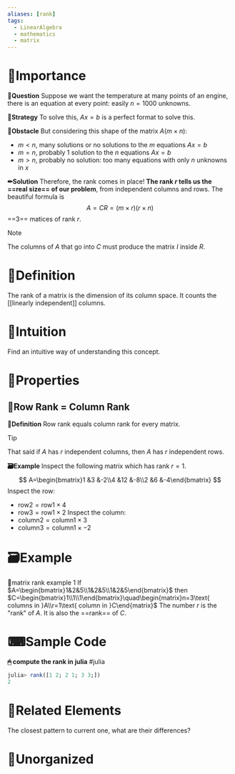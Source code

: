 ```yaml
---
aliases: [rank]
tags:
  - LinearAlgebra
  - mathematics
  - matrix
---
```

# 👑Importance
**💬Question**
Suppose we want the temperature at many points of an engine, there is an equation at every point: easily $n=1000$ unknowns.

**🏹Strategy**
To solve this, $Ax=b$ is a perfect format to solve this.

**🚧Obstacle**
But considering this shape of the matrix $A(m\times n)$:
- $m<n$, many solutions or no solutions to the $m$ equations $Ax=b$
- $m=n$, probably 1 solution to the $n$ equations $Ax=b$
- $m>n$, probably no solution: too many equations with only $n$ unknowns in $x$

**✏Solution**
Therefore, the rank comes in place! **The rank $r$ tells us the ==real size== of our problem**, from independent columns and rows. The beautiful formula is
$$
A=CR=(m\times r)(r\times n)
$$
==3== matices of rank $r$.
> [!note]
> The columns of $A$ that go into $C$ must produce the matrix $I$ inside $R$.



# 📝Definition
The rank of a matrix is the dimension of its column space. It counts the [[linearly independent]] columns.

# 🧠Intuition
Find an intuitive way of understanding this concept.

# 🌈Properties
## 🔴Row Rank = Column Rank
**📝Definition**
Row rank equals column rank for every matrix.
> [!tip]
> That said if $A$ has $r$ independent columns, then $A$ has $r$ independent rows.

**🗃Example**
Inspect the following matrix which has rank $r=1$.
$$
A=\begin{bmatrix}1 &3 &-2\\4 &12 &-8\\2 &6 &-4\end{bmatrix}
$$
Inspect the row:
- $\text{row2}=\text{row1}\times4$
- $\text{row3}=\text{row1}\times2$
Inspect the column:
- $\text{column2}=\text{column1}\times3$
- $\text{column3}=\text{column1}\times-2$



# 🗃Example
📂matrix rank example 1
If $A=\begin{bmatrix}1&2&5\\1&2&5\\1&2&5\end{bmatrix}$ then $C=\begin{bmatrix}1\\1\\1\end{bmatrix}\quad\begin{matrix}n=3\text{ columns in }A\\r=1\text{ column in }C\end{matrix}$
The number $r$ is the "rank" of $A$. It is also the ==rank== of $C$.

# ⌨Sample Code
**🖱 compute the rank in julia**
#julia 
```julia
julia> rank([1 2; 2 1; 3 3;])
2
```

# 🌱Related Elements
The closest pattern to current one, what are their differences?


# 🍂Unorganized